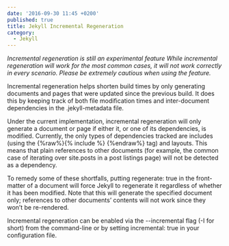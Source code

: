 ```yaml
---
date: '2016-09-30 11:45 +0200'
published: true
title: Jekyll Incremental Regeneration
category:
  - Jekyll
---
```

*Incremental regeneration is still an experimental feature
While incremental regeneration will work for the most common cases, it will not work correctly in every scenario. Please be extremely cautious when using the feature.*

Incremental regeneration helps shorten build times by only generating documents and pages that were updated since the previous build. It does this by keeping track of both file modification times and inter-document dependencies in the .jekyll-metadata file.

Under the current implementation, incremental regeneration will only generate a document or page if either it, or one of its dependencies, is modified. Currently, the only types of dependencies tracked are includes (using the {%raw%}{% include %} {%endraw%} tag) and layouts. This means that plain references to other documents (for example, the common case of iterating over site.posts in a post listings page) will not be detected as a dependency.

To remedy some of these shortfalls, putting regenerate: true in the front-matter of a document will force Jekyll to regenerate it regardless of whether it has been modified. Note that this will generate the specified document only; references to other documents’ contents will not work since they won’t be re-rendered.

Incremental regeneration can be enabled via the --incremental flag (-I for short) from the command-line or by setting incremental: true in your configuration file.

